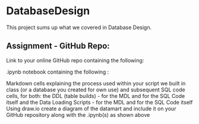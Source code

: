 # DatabaseDesign
This project sums up what we covered in Database Design.

## Assignment - GitHub Repo:

Link to your online GitHub repo containing the following:

.ipynb notebook containing the following :

Markdown cells explaining the process used within your script we built in class (or a database you created for own use) and subsequent SQL code cells, for both: 
the DDL (table builds) -  for the MDL and  for the SQL Code itself
and the Data Loading Scripts -  for the MDL and for the SQL Code itself
Using draw.io create a diagram of the datamart and include it on your GitHub repository along with the .ipynb(s) as shown above
